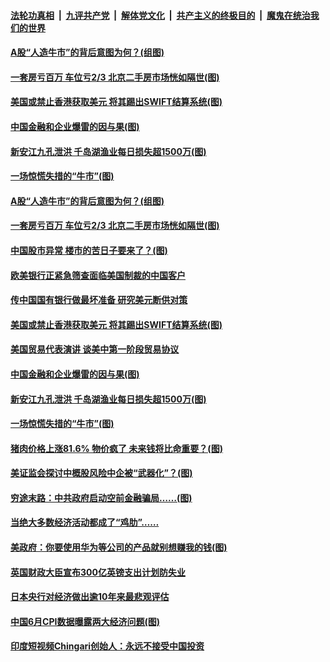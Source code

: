 ####  [法轮功真相](../../../../basic/blob/master/README.md?t=07111102) &nbsp;|&nbsp; [九评共产党](../../../../9ping.md/blob/master/README.md?t=07111102) &nbsp;|&nbsp; [解体党文化](../../../../jtdwh.md/blob/master/README.md?t=07111102)  &nbsp;|&nbsp; [共产主义的终极目的](../../../../gczydzjmd.md/blob/master/README.md?t=07111102) &nbsp;|&nbsp; [魔鬼在统治我们的世界](../../../../mgztzwmdsj.md/blob/master/README.md?t=07111102) 

#### [A股“人造牛市”的背后意图为何？(组图)](../pages/p5/939304.md?t=07111102) 

#### [一套房亏百万 车位亏2/3 北京二手房市场恍如隔世(图)](../pages/p5/939346.md?t=07111102) 

#### [美国或禁止香港获取美元 将其踢出SWIFT结算系统(图)](../pages/p5/939303.md?t=07111102) 

#### [中国金融和企业爆雷的因与果(图)](../pages/p5/939295.md?t=07111102) 

#### [新安江九孔泄洪 千岛湖渔业每日损失超1500万(图)](../pages/p5/939292.md?t=07111102) 

#### [一场惊慌失措的“牛市”(图)](../pages/p5/939244.md?t=07111102) 

#### [A股“人造牛市”的背后意图为何？(组图)](../pages/p5/939304.md?t=07111102) 

#### [一套房亏百万 车位亏2/3 北京二手房市场恍如隔世(图)](../pages/p5/939346.md?t=07111102) 

#### [中国股市异常 楼市的苦日子要来了？(图)](../pages/p5/939318.md?t=07111102) 

#### [欧美银行正紧急筛查面临美国制裁的中国客户](../pages/p5/939310.md?t=07111102) 

#### [传中国国有银行做最坏准备 研究美元断供对策](../pages/p5/939307.md?t=07111102) 

#### [美国或禁止香港获取美元 将其踢出SWIFT结算系统(图)](../pages/p5/939303.md?t=07111102) 

#### [美国贸易代表演讲 谈美中第一阶段贸易协议](../pages/p5/939297.md?t=07111102) 

#### [中国金融和企业爆雷的因与果(图)](../pages/p5/939295.md?t=07111102) 

#### [新安江九孔泄洪 千岛湖渔业每日损失超1500万(图)](../pages/p5/939292.md?t=07111102) 

#### [一场惊慌失措的“牛市”(图)](../pages/p5/939244.md?t=07111102) 

#### [猪肉价格上涨81.6% 物价疯了 未来钱将比命重要？(图)](../pages/p5/939228.md?t=07111102) 

#### [美证监会探讨中概股风险中企被“武器化”？(图)](../pages/p5/939227.md?t=07111102) 

#### [穷途末路：中共政府启动空前金融骗局……(图)](../pages/p5/939222.md?t=07111102) 

#### [当绝大多数经济活动都成了“鸡肋”……](../pages/p5/939219.md?t=07111102) 

#### [美政府：你要使用华为等公司的产品就别想赚我的钱(图)](../pages/p5/939223.md?t=07111102) 

#### [英国财政大臣宣布300亿英镑支出计划防失业](../pages/p5/939198.md?t=07111102) 

#### [日本央行对经济做出逾10年来最悲观评估](../pages/p5/939197.md?t=07111102) 


#### [中国6月CPI数据曝露两大经济问题(图)](../pages/p5/939191.md?t=07111102) 

#### [印度短视频Chingari创始人：永远不接受中国投资](../pages/p5/939184.md?t=07111102) 

